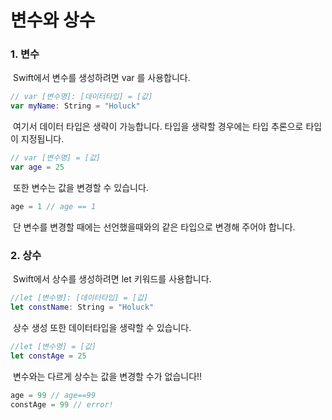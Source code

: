 # 변수와 상수



### 	1. 변수

​			Swift에서 변수를 생성하려면 var 를 사용합니다.

```swift
// var [변수명]: [데이터타입] = [값]
var myName: String = "Holuck"
```

​			여기서 데이터 타입은 생략이 가능합니다. 타입을 생략할 경우에는 타입 추론으로 타입이 지정됩니다.

```swift
// var [변수명] = [값]
var age = 25
```

​			또한 변수는 값을 변경할 수 있습니다.

```swift
age = 1 // age == 1
```

​			단 변수를 변경할 때에는 선언했을때와의 같은 타입으로 변경해 주어야 합니다.



### 	2. 상수

​			Swift에서 상수를 생성하려면 let 키워드를 사용합니다.

```swift
//let [변수명]: [데이터타입] = [값]
let constName: String = "Holuck"
```

​			상수 생성 또한 데이터타입을 생략할 수 있습니다.

```swift
//let [변수명] = [값]
let constAge = 25
```

​			변수와는 다르게 상수는 값을 변경할 수가 없습니다!!

```swift
age = 99 // age==99
constAge = 99 // error!
```


